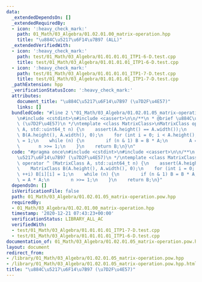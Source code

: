 ```yaml
---
data:
  _extendedDependsOn: []
  _extendedRequiredBy:
  - icon: ':heavy_check_mark:'
    path: 01_Math/03_Algebra/01.02.01.00_matrix-operation.hpp
    title: "\u884C\u5217\u6F14\u7B97 (ALL)"
  _extendedVerifiedWith:
  - icon: ':heavy_check_mark:'
    path: test/01_Math/03_Algebra/01.01.01.01_ITP1-6-D.test.cpp
    title: test/01_Math/03_Algebra/01.01.01.01_ITP1-6-D.test.cpp
  - icon: ':heavy_check_mark:'
    path: test/01_Math/03_Algebra/01.01.01.01_ITP1-7-D.test.cpp
    title: test/01_Math/03_Algebra/01.01.01.01_ITP1-7-D.test.cpp
  _pathExtension: hpp
  _verificationStatusIcon: ':heavy_check_mark:'
  attributes:
    document_title: "\u884C\u5217\u6F14\u7B97 (\u7D2F\u4E57)"
    links: []
  bundledCode: "#line 2 \"01_Math/03_Algebra/01.02.01.05_matrix-operation.pow.hpp\"\
    \n#include <cstdint>\n#include <cassert>\n\n/**\n * @brief \u884C\u5217\u6F14\u7B97\
    \ (\u7D2F\u4E57)\n */\ntemplate <class MatrixClass>\nMatrixClass operator ^ (MatrixClass\
    \ A, std::uint64_t n) {\n    assert(A.height() == A.width());\n    MatrixClass\
    \ B(A.height(), A.width(), 0);\n    for (int i = 0; i < A.height(); ++i) B[i][i]\
    \ = 1;\n    while (n) {\n        if (n & 1) B = B * A;\n        A = A * A;\n \
    \       n >>= 1;\n    }\n    return B;\n}\n"
  code: "#pragma once\n#include <cstdint>\n#include <cassert>\n\n/**\n * @brief \u884C\
    \u5217\u6F14\u7B97 (\u7D2F\u4E57)\n */\ntemplate <class MatrixClass>\nMatrixClass\
    \ operator ^ (MatrixClass A, std::uint64_t n) {\n    assert(A.height() == A.width());\n\
    \    MatrixClass B(A.height(), A.width(), 0);\n    for (int i = 0; i < A.height();\
    \ ++i) B[i][i] = 1;\n    while (n) {\n        if (n & 1) B = B * A;\n        A\
    \ = A * A;\n        n >>= 1;\n    }\n    return B;\n}"
  dependsOn: []
  isVerificationFile: false
  path: 01_Math/03_Algebra/01.02.01.05_matrix-operation.pow.hpp
  requiredBy:
  - 01_Math/03_Algebra/01.02.01.00_matrix-operation.hpp
  timestamp: '2020-12-21 07:43:23+00:00'
  verificationStatus: LIBRARY_ALL_AC
  verifiedWith:
  - test/01_Math/03_Algebra/01.01.01.01_ITP1-7-D.test.cpp
  - test/01_Math/03_Algebra/01.01.01.01_ITP1-6-D.test.cpp
documentation_of: 01_Math/03_Algebra/01.02.01.05_matrix-operation.pow.hpp
layout: document
redirect_from:
- /library/01_Math/03_Algebra/01.02.01.05_matrix-operation.pow.hpp
- /library/01_Math/03_Algebra/01.02.01.05_matrix-operation.pow.hpp.html
title: "\u884C\u5217\u6F14\u7B97 (\u7D2F\u4E57)"
---
```

